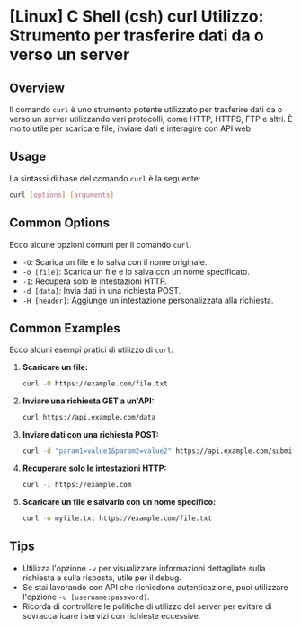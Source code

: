 # [Linux] C Shell (csh) curl Utilizzo: Strumento per trasferire dati da o verso un server

## Overview
Il comando `curl` è uno strumento potente utilizzato per trasferire dati da o verso un server utilizzando vari protocolli, come HTTP, HTTPS, FTP e altri. È molto utile per scaricare file, inviare dati e interagire con API web.

## Usage
La sintassi di base del comando `curl` è la seguente:

```bash
curl [options] [arguments]
```

## Common Options
Ecco alcune opzioni comuni per il comando `curl`:

- `-O`: Scarica un file e lo salva con il nome originale.
- `-o [file]`: Scarica un file e lo salva con un nome specificato.
- `-I`: Recupera solo le intestazioni HTTP.
- `-d [data]`: Invia dati in una richiesta POST.
- `-H [header]`: Aggiunge un'intestazione personalizzata alla richiesta.

## Common Examples
Ecco alcuni esempi pratici di utilizzo di `curl`:

1. **Scaricare un file:**
   ```bash
   curl -O https://example.com/file.txt
   ```

2. **Inviare una richiesta GET a un'API:**
   ```bash
   curl https://api.example.com/data
   ```

3. **Inviare dati con una richiesta POST:**
   ```bash
   curl -d "param1=value1&param2=value2" https://api.example.com/submit
   ```

4. **Recuperare solo le intestazioni HTTP:**
   ```bash
   curl -I https://example.com
   ```

5. **Scaricare un file e salvarlo con un nome specifico:**
   ```bash
   curl -o myfile.txt https://example.com/file.txt
   ```

## Tips
- Utilizza l'opzione `-v` per visualizzare informazioni dettagliate sulla richiesta e sulla risposta, utile per il debug.
- Se stai lavorando con API che richiedono autenticazione, puoi utilizzare l'opzione `-u [username:password]`.
- Ricorda di controllare le politiche di utilizzo del server per evitare di sovraccaricare i servizi con richieste eccessive.